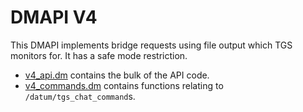 # DMAPI V4

This DMAPI implements bridge requests using file output which TGS monitors for. It has a safe mode restriction.

- [v4_api.dm](./v4_api.dm) contains the bulk of the API code.
- [v4_commands.dm](./v4_commands.dm) contains functions relating to `/datum/tgs_chat_command`s.
